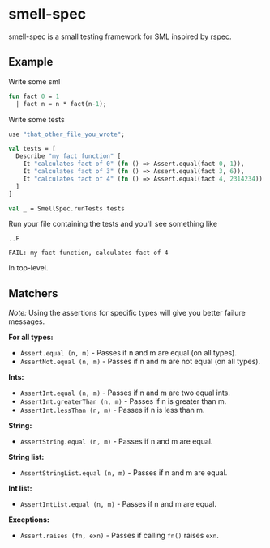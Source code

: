 smell-spec
==========

smell-spec is a small testing framework for SML inspired by [rspec](https://github.com/dchelimsky/rspec).

Example
-------

Write some sml

```sml
fun fact 0 = 1
  | fact n = n * fact(n-1);
```

Write some tests

```sml
use "that_other_file_you_wrote";

val tests = [
  Describe "my fact function" [
    It "calculates fact of 0" (fn () => Assert.equal(fact 0, 1)),
    It "calculates fact of 3" (fn () => Assert.equal(fact 3, 6)),
    It "calculates fact of 4" (fn () => Assert.equal(fact 4, 2314234))
  ]
]

val _ = SmellSpec.runTests tests
```

Run your file containing the tests and you'll see something like

```
..F

FAIL: my fact function, calculates fact of 4
```

In top-level.

Matchers
--------

*Note:* Using the assertions for specific types will give you better failure messages.

**For all types:**

- `Assert.equal (n, m)` - Passes if n and m are equal (on all types).
- `AssertNot.equal (n, m)` - Passes if n and m are not equal (on all types).

**Ints:**

- `AssertInt.equal (n, m)` - Passes if n and m are two equal ints.
- `AssertInt.greaterThan (n, m)` - Passes if n is greater than m.
- `AssertInt.lessThan (n, m)` - Passes if n is less than m.

**String:**

- `AssertString.equal (n, m)` - Passes if n and m are equal.

**String list:**

- `AssertStringList.equal (n, m)` - Passes if n and m are equal.

**Int list:**

- `AssertIntList.equal (n, m)` - Passes if n and m are equal.

**Exceptions:**

- `Assert.raises (fn, exn)` - Passes if calling `fn()` raises `exn`.
